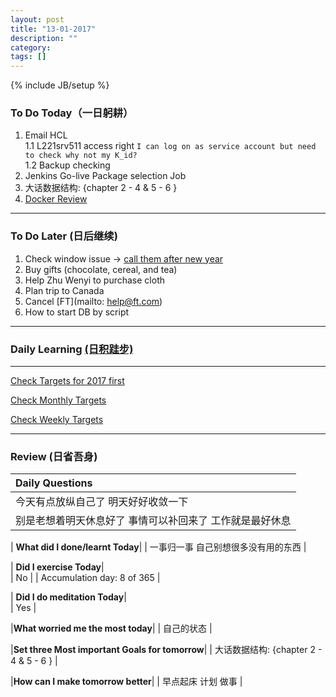 ```yaml
---
layout: post
title: "13-01-2017"
description: ""
category: 
tags: []
---
```

{% include JB/setup %}

### To Do Today（一日躬耕）

1. Email HCL  <br /> 
	1.1 L221srv511 access right `I can log on as service account but need to check why not my K_id?`  <br />
	1.2 Backup checking <br />
2. Jenkins Go-live Package selection Job
3. 大话数据结构: {chapter 2 - 4 & 5 - 6 } 
4. [Docker Review](https://github.com/wsargent/docker-cheat-sheet)

---

### To Do Later (日后继续) 

1. Check window issue -> [call them after new year](http://neil526.tripod.com/)
2. Buy gifts (chocolate, cereal, and tea)
3. Help Zhu Wenyi to purchase cloth 
5. Plan trip to Canada
6. Cancel [FT](mailto: help@ft.com)
7. How to start DB by script 

---

### Daily Learning [(日积跬步)](https://yitianxu.github.io/2017/01/05/learning-summary)


---

[Check Targets for 2017 first](https://yitianxu.github.io/2016/12/30/resolution-for-2017)

[Check Monthly Targets](https://yitianxu.github.io/pages/monthly%20targets/Monthly)

[Check Weekly Targets](https://yitianxu.github.io/pages/weekly%20targets/Weekly%20Targets) 

---

### Review (日省吾身)

| Daily Questions                   |                                           
|:----------------------------------|
|今天有点放纵自己了 明天好好收敛一下|
|别是老想着明天休息好了 事情可以补回来了 工作就是最好休息|

| **What did I done/learnt Today**| 
|  一事归一事 自己别想很多没有用的东西  |

| **Did I exercise Today**|          
|   No  |
| Accumulation day: 8 of 365   |

| **Did I do meditation Today**|          
|  Yes   |

|**What worried me the most today**|
|    自己的状态                   |

|**Set three Most important Goals for tomorrow**|
| 大话数据结构: {chapter 2 - 4 & 5 - 6 }                                        |

|**How can I make tomorrow better**|
| 早点起床 计划 做事                         |